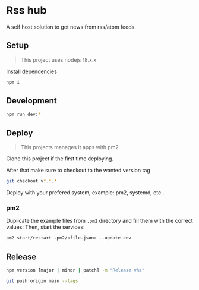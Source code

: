 # Rss hub

A self host solution to get news from rss/atom feeds.

## Setup

> This project uses nodejs 18.x.x

Install dependencies

```bash
npm i
```

## Development

```bash
npm run dev:*
```

## Deploy

> This projects manages it apps with pm2

Clone this project if the first time deploying.

After that make sure to checkout to the wanted version tag

```bash
git checkout v*.*.*
```

Deploy with your prefered system, example: pm2, systemd, etc...

### pm2

Duplicate the example files from `.pm2` directory and fill them with the correct values:
Then, start the services:

```bash
pm2 start/restart .pm2/<file.json> --update-env
```

## Release

```bash
npm version [major | minor | patch] -m "Release v%s"

git push origin main --tags
```
